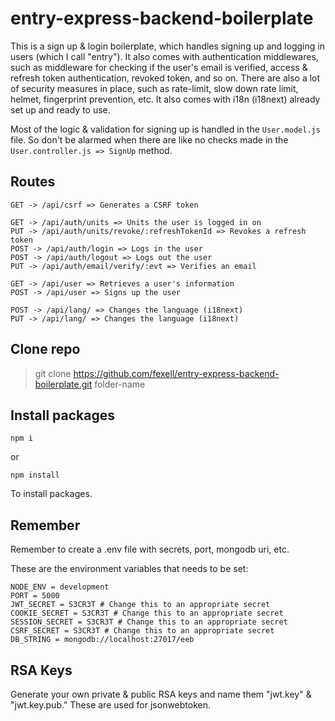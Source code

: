 # entry-express-backend-boilerplate
This is a sign up & login boilerplate, which handles signing up
and logging in users (which I call "entry"). It also comes with authentication middlewares,
such as middleware for checking if the user's email is verified,
access & refresh token authentication, revoked token, and so on.
There are also a lot of security measures in place, such as rate-limit,
slow down rate limit, helmet, fingerprint prevention, etc.
It also comes with i18n (i18next) already set up and ready to use.

Most of the logic & validation for signing up is handled in the
`User.model.js` file. So don't be alarmed when there are like
no checks made in the `User.controller.js => SignUp` method.

## Routes
```
GET -> /api/csrf => Generates a CSRF token  

GET -> /api/auth/units => Units the user is logged in on
PUT -> /api/auth/units/revoke/:refreshTokenId => Revokes a refresh token  
POST -> /api/auth/login => Logs in the user  
POST -> /api/auth/logout => Logs out the user  
PUT -> /api/auth/email/verify/:evt => Verifies an email

GET -> /api/user => Retrieves a user's information  
POST -> /api/user => Signs up the user

POST -> /api/lang/ => Changes the language (i18next)  
PUT -> /api/lang/ => Changes the language (i18next)
```

## Clone repo
> git clone https://github.com/fexell/entry-express-backend-boilerplate.git folder-name

## Install packages
```
npm i
```
or
```
npm install
```

To install packages.

## Remember
Remember to create a .env file with secrets, port, mongodb uri, etc.

These are the environment variables that needs to be set:
```
NODE_ENV = development
PORT = 5000
JWT_SECRET = S3CR3T # Change this to an appropriate secret
COOKIE_SECRET = S3CR3T # Change this to an appropriate secret
SESSION_SECRET = S3CR3T # Change this to an appropriate secret
CSRF_SECRET = S3CR3T # Change this to an appropriate secret
DB_STRING = mongodb://localhost:27017/eeb
```

## RSA Keys
Generate your own private & public RSA keys
and name them "jwt.key" & "jwt.key.pub."
These are used for jsonwebtoken.